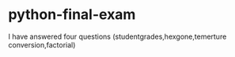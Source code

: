 # python-final-exam
I have answered four questions (studentgrades,hexgone,temerture conversion,factorial)
